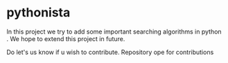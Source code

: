 # pythonista

In this project we try to add some important searching algorithms in python .
We hope to extend this project in future.


Do let's us know if u wish to contribute.
Repository ope for contributions
